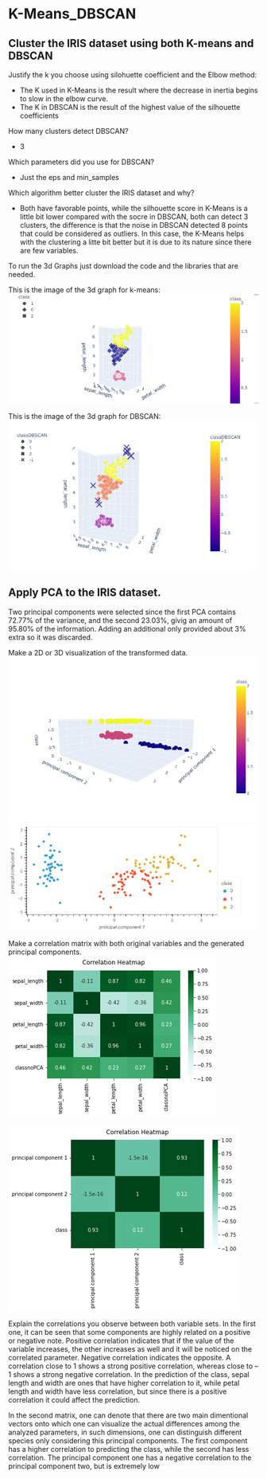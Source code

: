 # K-Means_DBSCAN

## Cluster the IRIS dataset using both K-means and DBSCAN
Justify the k you choose using silohuette coefficient and the Elbow method:

- The K used in K-Means is the result where the decrease in inertia begins to slow in the elbow curve.
- The K in DBSCAN is the result of the highest value of the silhouette coefficients

How many clusters detect DBSCAN?
- 3

Which parameters did you use for DBSCAN?
- Just the eps and min_samples

Which algorithm better cluster the IRIS dataset and why?

- Both have favorable points, while the silhouette score in K-Means is a little bit lower compared with the socre in DBSCAN, both can detect 3 clusters, the difference is that the noise in DBSCAN detected 8 points that could be considered as outliers. In this case, the K-Means helps with the clustering a litte bit better but it is due to its nature since there are few variables.

To run the 3d Graphs just download the code and the libraries that are needed.

This is the image of the 3d graph for k-means:
![K-Means](imgs/k-means.PNG)

This is the image of the 3d graph for DBSCAN:
![DBSCAN](imgs/DBSCAN.PNG)


## Apply PCA to the IRIS dataset.
Two principal components were selected since the first PCA contains 72.77% of the variance, and the
second 23.03%, givig an amount of 95.80% of the information. Adding an additional only provided
about 3% extra so it was discarded.

Make a 2D or 3D visualization of the transformed data.
![Clusters_PCA](imgs/cluster_pca.png)
![Iris_Clusters_PCA](imgs/PCA_Class.png)

Make a correlation matrix with both original variables and the generated principal components.
![Iris_Correlation_Matrix_Kmeans](imgs/corr_kmeans.png)

![Iris_Correlation_Matrix_PCA](imgs/corr_pca.png)

Explain the correlations you observe between both variable sets.
In the first one, it can be seen that some components are highly related on a positive or negative note. Positive correlation indicates that if the value of the variable increases, the other increases as well and it will be noticed on the correlated parameter. Negative correlation indicates the opposite. A correlation close to 1 shows a strong positive correlation, whereas close to –1 shows a strong negative correlation. In the prediction of the class, sepal length and width are ones that have higher correlation to it, while petal length and width have less correlation, but since there is a positive correlation it could affect the prediction.

In the second matrix, one can denote that there are two main dimentional vectors onto which one can visualize the actual differences among the analyzed parameters, in such dimensions, one can distinguish different species only considering this principal components. The first component has a higher correlation to predicting the class, while the second has less correlation. The principal component one has a negative correlation to the principal component two, but is extremely low


